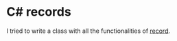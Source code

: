 # C# records

I tried to write a class with all the functionalities of 
[record](https://docs.microsoft.com/en-us/dotnet/csharp/whats-new/tutorials/records).